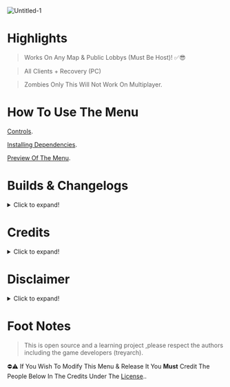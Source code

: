 ![Untitled-1](https://user-images.githubusercontent.com/48811414/157215961-44c99bb9-4fd7-4c12-ab7d-73f61cd118d4.png)
# Highlights
> Works On Any Map & Public Lobbys (Must Be Host)! ✅😎


> All Clients + Recovery (PC)


> Zombies Only This Will Not Work On Multiplayer.

# How To Use The Menu
[Controls](https://github.com/SirCryptic/Abomination-Unofficial/wiki/Controls).

[Installing Dependencies](https://github.com/SirCryptic/Abomination-Unofficial/wiki/Installing-Dependencies).

[Preview Of The Menu](https://github.com/SirCryptic/Abomination-Unofficial/wiki/Preview).

# Builds & Changelogs
<details>
  <summary>Click to expand!</summary>

### BUILD VERSION: 1.0.4 - Unofficial - (Change Log)
  > 11/03/22
  
Added:
- Turn Power On ( combined with all doors )
  
Fixs:
- Fixed Issue With Some Doors Not Opening and the popup error (now opens all doors & turns power on)
  
Misc Changes:
- Changed the way all perks is given and now uses perkaholic ( you get all the perks ✅😎 )
  
> 10/03/22
  
Added:
- Give All Perks
- Open All Doors
- Stats Options
- Packapunch current weapon
- Sounds menu
- Powerups menu
- Mystery Box Options
- Added Bullets Menu
- Some Random Stuff
  
Fixs:
- Fixed Issue With Some Weapons Not Being given to players
-Fixed Issue With Teleport Menu Not Selecting the chosen client (also added some misc Fx To Teleports🤷)
  
Misc Changes:
- Re-arranged some menu options (main now fits all on one page)
- Cleaned up and tidied up some code / functions
  
> 09/03/22
- Changed Teleports to players menu & fixed = added some weapons (also changed got rid of misc options are now in fun and teleports menu)

> 07/03/22
- Various Fixes, Changes & Additions (eg revive players , sounds + fix & added some weapons to weapon menu)

> 05/03/22
- Added Individual Kick For Each Client When Selecting A Player in Players Menu
- Added More Stuff To All Players Menu (EG give all rank ,unlocks ,weapons,points,etc)
- Added Pack-A-Punched Weapons Menu

> 04/03/22
- Added Equipment to weapon Menu
- Extended Weapon Menu (Renamed To Weapon Options)
- Cleaned Up Some Code
- Fixed Zombie Teleport ( Now Teleports To Specific Player When Using Player Menu )
- Added All Players Menu ( Just Kick All Players For Now )

~~## ** BUILD VERSION: 1.0.3  Unofficial - (Change Log)**~~
> 04/03/22


~~Added Weapon Menu~~

~~## ** BUILD VERSION: 1.0.2  Unofficial - (Change Log)**~~
> 26/02/22

~~Added Misc Menu (Nothing Much / Player Teleports basically)~~
~~Added Round Changer~~
~~Added Print Notifs for most functions~~

</details>

# Credits
<details>
  <summary>Click to expand!</summary>
  
- ⭐ Sircryptic - Putting Together something usefull for the time being i guess
- ⭐ CF4_99 - Base Menu And Design + Being a massive Help 👍
- ⭐ Extinct - Wouldn't have the attachment stats without him
- ⭐ Serious - BO4 Compiler
- ⭐ Gillam - Some Functions
- ⭐ Treyarch - For There Ummm .....game ? 😂 (Online Is Dead , Solo Sucks 😔)

</details>


# Disclaimer
<details>
  <summary>Click to expand!</summary>
  

Everyone/Company That is viewing this Content This Aplies To You.

Copyright Disclaimer Under Section 107 of the Copyright Act 1976,allowance is made for "fair use" for purposes such as criticism,comment,news reporting,teaching,scholarship and research. Fair use is a use permitted by Copyright statue that might otherwise be infringing. Non-profit, educational or personal use tips the balance in favor of fair use.
</details>
  

  # Foot Notes
> This is open source and a learning project ,please respect the authors including the game developers (treyarch).

⛔⚠️ If You Wish To Modify This Menu & Release It You **Must** Credit The People Below In The Credits Under The [License](https://github.com/SirCryptic/Abomination-Unofficial/blob/main/LICENSE)..
